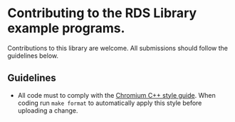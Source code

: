 # Contributing to the RDS Library example programs.

Contributions to this library are welcome. All submissions should follow
the guidelines below.

## Guidelines

* All code must to comply with the
  [Chromium C++ style guide](https://chromium.googlesource.com/chromium/src/+/master/styleguide/c++/c++.md).
  When coding run `make format` to automatically apply this style before
  uploading a change.
